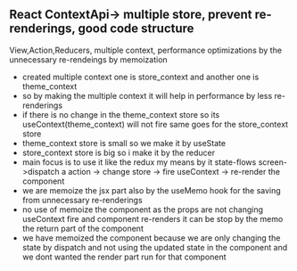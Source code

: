## React ContextApi-> multiple store, prevent re-renderings, good code structure

View,Action,Reducers,
multiple context,
performance optimizations by the unnecessary re-rendeings by memoization


* created multiple context one is store_context and another one is theme_context
* so by making the multiple context it will help in performance by less re-renderings
* if there is no change in the theme_context store so its useContext(theme_context) will not fire same goes for the store_context store
* theme_context store is small so we make it by useState
* store_context store is big so i make it by the reducer
* main focus is to use it like the redux my means by it state-flows screen->dispatch a action -> change store -> fire useContext -> re-render the component
* we are memoize the jsx part also by the useMemo hook for the saving from unnecessary re-renderings
* no use of memoize the component as the props are not changing useContext fire and component re-renders it can be stop by the memo the return part of the component
* we have memoized the component because we are only changing the state by dispatch and not using the updated state in the component and we dont wanted the render part run for that component
